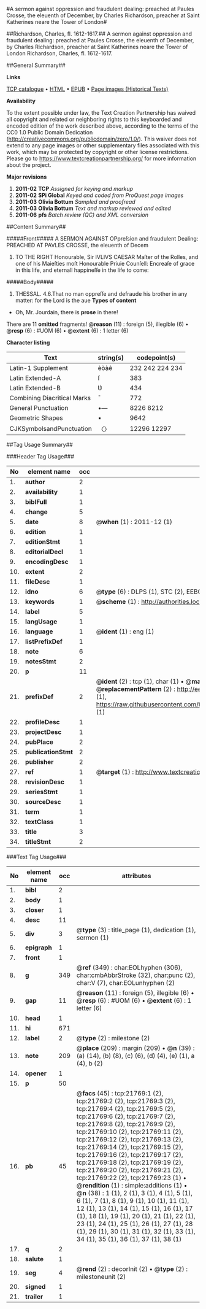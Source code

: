 #A sermon against oppression and fraudulent dealing: preached at Paules Crosse, the eleuenth of December, by Charles Richardson, preacher at Saint Katherines neare the Tower of London#

##Richardson, Charles, fl. 1612-1617.##
A sermon against oppression and fraudulent dealing: preached at Paules Crosse, the eleuenth of December, by Charles Richardson, preacher at Saint Katherines neare the Tower of London
Richardson, Charles, fl. 1612-1617.

##General Summary##

**Links**

[TCP catalogue](http://www.ota.ox.ac.uk/tcp/)  • 
[HTML](http://tei.it.ox.ac.uk/tcp/Texts-HTML/free/A10/A10738.html)  • 
[EPUB](http://tei.it.ox.ac.uk/tcp/Texts-EPUB/free/A10/A10738.epub) • 
[Page images (Historical Texts)](https://historicaltexts.jisc.ac.uk/eebo-99856240e)

**Availability**

To the extent possible under law, the Text Creation Partnership has waived all copyright and related or neighboring rights to this keyboarded and encoded edition of the work described above, according to the terms of the CC0 1.0 Public Domain Dedication (http://creativecommons.org/publicdomain/zero/1.0/). This waiver does not extend to any page images or other supplementary files associated with this work, which may be protected by copyright or other license restrictions. Please go to https://www.textcreationpartnership.org/ for more information about the project.

**Major revisions**

1. __2011-02__ __TCP__ *Assigned for keying and markup*
1. __2011-02__ __SPi Global__ *Keyed and coded from ProQuest page images*
1. __2011-03__ __Olivia Bottum__ *Sampled and proofread*
1. __2011-03__ __Olivia Bottum__ *Text and markup reviewed and edited*
1. __2011-06__ __pfs__ *Batch review (QC) and XML conversion*

##Content Summary##

#####Front#####
A SERMON AGAINST OPpreſsion and fraudulent Dealing: PREACHED AT PAVLES CROSSE, the eleuenth of Decem
1. TO THE RIGHT Honourable, Sir IVLIVS CAESAR Maſter of the Rolles, and one of his Maieſties moſt Honourable Priuie Counſell: Encreaſe of grace in this life, and eternall happineſſe in the life to come:

#####Body#####
1. THESSAL. 4.6.That no man oppreſſe and defraude his brother in any matter: for the Lord is the aue
**Types of content**

  * Oh, Mr. Jourdain, there is **prose** in there!

There are 11 **omitted** fragments! 
 @__reason__ (11) : foreign (5), illegible (6)  •  @__resp__ (6) : #UOM (6)  •  @__extent__ (6) : 1 letter (6)

**Character listing**


|Text|string(s)|codepoint(s)|
|---|---|---|
|Latin-1 Supplement|èòàê|232 242 224 234|
|Latin Extended-A|ſ|383|
|Latin Extended-B|Ʋ|434|
|Combining             Diacritical Marks|̄|772|
|General Punctuation|•—|8226 8212|
|Geometric Shapes|▪|9642|
|CJKSymbolsandPunctuation|〈〉|12296 12297|

##Tag Usage Summary##

###Header Tag Usage###

|No|element name|occ|attributes|
|---|---|---|---|
|1.|__author__|2||
|2.|__availability__|1||
|3.|__biblFull__|1||
|4.|__change__|5||
|5.|__date__|8| @__when__ (1) : 2011-12 (1)|
|6.|__edition__|1||
|7.|__editionStmt__|1||
|8.|__editorialDecl__|1||
|9.|__encodingDesc__|1||
|10.|__extent__|2||
|11.|__fileDesc__|1||
|12.|__idno__|6| @__type__ (6) : DLPS (1), STC (2), EEBO-CITATION (1), PROQUEST (1), VID (1)|
|13.|__keywords__|1| @__scheme__ (1) : http://authorities.loc.gov/ (1)|
|14.|__label__|5||
|15.|__langUsage__|1||
|16.|__language__|1| @__ident__ (1) : eng (1)|
|17.|__listPrefixDef__|1||
|18.|__note__|6||
|19.|__notesStmt__|2||
|20.|__p__|11||
|21.|__prefixDef__|2| @__ident__ (2) : tcp (1), char (1)  •  @__matchPattern__ (2) : ([0-9\-]+):([0-9IVX]+) (1), (.+) (1)  •  @__replacementPattern__ (2) : http://eebo.chadwyck.com/downloadtiff?vid=$1&page=$2 (1), https://raw.githubusercontent.com/textcreationpartnership/Texts/master/tcpchars.xml#$1 (1)|
|22.|__profileDesc__|1||
|23.|__projectDesc__|1||
|24.|__pubPlace__|2||
|25.|__publicationStmt__|2||
|26.|__publisher__|2||
|27.|__ref__|1| @__target__ (1) : http://www.textcreationpartnership.org/docs/. (1)|
|28.|__revisionDesc__|1||
|29.|__seriesStmt__|1||
|30.|__sourceDesc__|1||
|31.|__term__|1||
|32.|__textClass__|1||
|33.|__title__|3||
|34.|__titleStmt__|2||


###Text Tag Usage###

|No|element name|occ|attributes|
|---|---|---|---|
|1.|__bibl__|2||
|2.|__body__|1||
|3.|__closer__|1||
|4.|__desc__|11||
|5.|__div__|3| @__type__ (3) : title_page (1), dedication (1), sermon (1)|
|6.|__epigraph__|1||
|7.|__front__|1||
|8.|__g__|349| @__ref__ (349) : char:EOLhyphen (306), char:cmbAbbrStroke (32), char:punc (2), char:V (7), char:EOLunhyphen (2)|
|9.|__gap__|11| @__reason__ (11) : foreign (5), illegible (6)  •  @__resp__ (6) : #UOM (6)  •  @__extent__ (6) : 1 letter (6)|
|10.|__head__|1||
|11.|__hi__|671||
|12.|__label__|2| @__type__ (2) : milestone (2)|
|13.|__note__|209| @__place__ (209) : margin (209)  •  @__n__ (39) : (a) (14), (b) (8), (c) (6), (d) (4), (e) (1), a (4), b (2)|
|14.|__opener__|1||
|15.|__p__|50||
|16.|__pb__|45| @__facs__ (45) : tcp:21769:1 (2), tcp:21769:2 (2), tcp:21769:3 (2), tcp:21769:4 (2), tcp:21769:5 (2), tcp:21769:6 (2), tcp:21769:7 (2), tcp:21769:8 (2), tcp:21769:9 (2), tcp:21769:10 (2), tcp:21769:11 (2), tcp:21769:12 (2), tcp:21769:13 (2), tcp:21769:14 (2), tcp:21769:15 (2), tcp:21769:16 (2), tcp:21769:17 (2), tcp:21769:18 (2), tcp:21769:19 (2), tcp:21769:20 (2), tcp:21769:21 (2), tcp:21769:22 (2), tcp:21769:23 (1)  •  @__rendition__ (1) : simple:additions (1)  •  @__n__ (38) : 1 (1), 2 (1), 3 (1), 4 (1), 5 (1), 6 (1), 7 (1), 8 (1), 9 (1), 10 (1), 11 (1), 12 (1), 13 (1), 14 (1), 15 (1), 16 (1), 17 (1), 18 (1), 19 (1), 20 (1), 21 (1), 22 (1), 23 (1), 24 (1), 25 (1), 26 (1), 27 (1), 28 (1), 29 (1), 30 (1), 31 (1), 32 (1), 33 (1), 34 (1), 35 (1), 36 (1), 37 (1), 38 (1)|
|17.|__q__|2||
|18.|__salute__|1||
|19.|__seg__|4| @__rend__ (2) : decorInit (2)  •  @__type__ (2) : milestoneunit (2)|
|20.|__signed__|1||
|21.|__trailer__|1||
